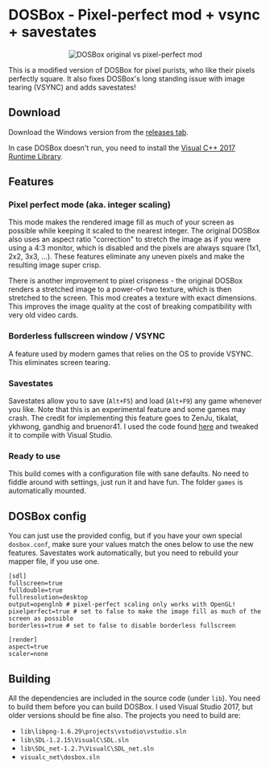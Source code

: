 # DOSBox - Pixel-perfect mod + vsync + savestates

<p align="center"><img src="https://cloud.githubusercontent.com/assets/4263742/23454383/521f32ae-fe6c-11e6-8be2-8f6471b24ed3.png" alt="DOSBox original vs pixel-perfect mod"/></p>

This is a modified version of DOSBox for pixel purists, who like their pixels perfectly square. It also fixes DOSBox's long standing issue with image tearing (VSYNC) and adds savestates!


## Download

Download the Windows version from the [releases tab](https://github.com/bladeSk/DOSBox-pixel-perfect/releases).

In case DOSBox doesn't run, you need to install the [Visual C++ 2017 Runtime Library](https://go.microsoft.com/fwlink/?LinkId=746571).


## Features

### Pixel perfect mode (aka. integer scaling)

This mode makes the rendered image fill as much of your screen as possible while keeping it scaled to the nearest integer. The original DOSBox also uses an aspect ratio "correction" to stretch the image as if you were using a 4:3 monitor, which is disabled and the pixels are always square (1x1, 2x2, 3x3, ...). These features eliminate any uneven pixels and make the resulting image super crisp.

There is another improvement to pixel crispness - the original DOSBox renders a stretched image to a power-of-two texture, which is then stretched to the screen. This mod creates a texture with exact dimensions. This improves the image quality at the cost of breaking compatibility with very old video cards.

### Borderless fullscreen window / VSYNC

A feature used by modern games that relies on the OS to provide VSYNC. This eliminates screen tearing.

### Savestates

Savestates allow you to save (`Alt+F5`) and load (`Alt+F9`) any game whenever you like. Note that this is an experimental feature and some games may crash. The credit for implementing this feature goes to ZenJu, tikalat, ykhwong, gandhig and bruenor41. I used the code found [here](https://www.vogons.org/viewtopic.php?f=32&t=53116) and tweaked it to compile with Visual Studio.

### Ready to use

This build comes with a configuration file with sane defaults. No need to fiddle around with settings, just run it and have fun. The folder `games` is automatically mounted.

## DOSBox config

You can just use the provided config, but if you have your own special `dosbox.conf`, make sure your values match the ones below to use the new features. Savestates work automatically, but you need to rebuild your mapper file, if you use one.

	[sdl]
	fullscreen=true
	fulldouble=true
	fullresolution=desktop
	output=openglnb # pixel-perfect scaling only works with OpenGL!
	pixelperfect=true # set to false to make the image fill as much of the screen as possible
    borderless=true # set to false to disable borderless fullscreen

	[render]
	aspect=true
	scaler=none


## Building

All the dependencies are included in the source code (under `lib`). You need to build them before you can build DOSBox. I used Visual Studio 2017, but older versions should be fine also. The projects you need to build are:

* `lib\libpng-1.6.29\projects\vstudio\vstudio.sln`
* `lib\SDL-1.2.15\VisualC\SDL.sln`
* `lib\SDL_net-1.2.7\VisualC\SDL_net.sln`
* `visualc_net\dosbox.sln`
